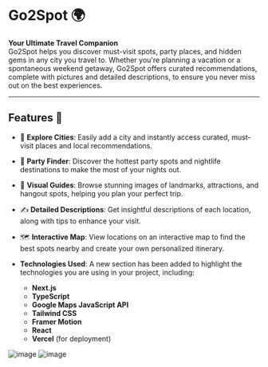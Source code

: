 # Go2Spot 🌍

**Your Ultimate Travel Companion**  
Go2Spot helps you discover must-visit spots, party places, and hidden gems in any city you travel to. Whether you're planning a vacation or a spontaneous weekend getaway, Go2Spot offers curated recommendations, complete with pictures and detailed descriptions, to ensure you never miss out on the best experiences.

---

## Features 🚀

- 🌆 **Explore Cities**: Easily add a city and instantly access curated, must-visit places and local recommendations.
- 🎉 **Party Finder**: Discover the hottest party spots and nightlife destinations to make the most of your nights out.
- 📸 **Visual Guides**: Browse stunning images of landmarks, attractions, and hangout spots, helping you plan your perfect trip.
- ✍️ **Detailed Descriptions**: Get insightful descriptions of each location, along with tips to enhance your visit.
- 🗺️ **Interactive Map**: View locations on an interactive map to find the best spots nearby and create your own personalized itinerary.

- **Technologies Used**: A new section has been added to highlight the technologies you are using in your project, including:
  - **Next.js**
  - **TypeScript**
  - **Google Maps JavaScript API**
  - **Tailwind CSS**
  - **Framer Motion**
  - **React**
  - **Vercel** (for deployment)
  



![image](https://github.com/user-attachments/assets/0adc234a-6bf9-4015-80b6-efe0f0280088)
![image](https://github.com/user-attachments/assets/9ef37101-168a-4bdc-9fc3-2c9632592125)







